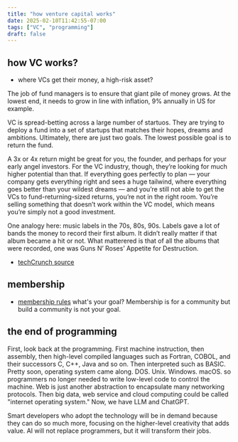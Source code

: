 ```yaml
---
title: "how venture capital works"
date: 2025-02-10T11:42:55-07:00
tags: ["VC", "programming"]
draft: false
---
```


## how VC works?

* where VCs get their money, a high-risk asset?

The job of fund managers is to ensure that giant pile of money grows. At the lowest end, it needs to grow in line with inflation, 9% annually in US for example.

VC is spread-betting across a large number of startuos. They are trying to deploy a fund into a set of startups that matches their hopes, dreams and ambitions. Ultimately, there are just two goals. The lowest possible goal is to return the fund. 

A 3x or 4x return might be great for you, the founder, and perhaps for your early angel investors. For the VC industry, though, they’re looking for much higher potential than that. If everything goes perfectly to plan — your company gets everything right and sees a huge tailwind, where everything goes better than your wildest dreams — and you’re still not able to get the VCs to fund-returning-sized returns, you’re not in the right room. You’re selling something that doesn’t work within the VC model, which means you’re simply not a good investment.

One analogy here: music labels in the 70s, 80s, 90s. Labels gave a lot of bands the money to record their first album. It didn’t really matter if that album became a hit or not. What matterered is that of all the albums that were recorded, one was Guns N’ Roses’ Appetite for Destruction.

* [techCrunch source](https://techcrunch.com/2022/08/17/how-venture-capital-works/)

## membership

* [membership rules](https://craigmod.com/essays/membership_rules/) what's your goal? Membership is for a community but build a community is not your goal.

## the end of programming

First, look back at the programming. First machine instruction, then assembly, then high-level compiled languages such as Fortran, COBOL, and their successors C, C++, Java and so on. Then interpreted such as BASIC. Pretty soon, operating system came along. DOS. Unix. Windows. macOS. so programmers no longer needed to write low-level code to control the machine. Web is just another abstraction to encapsulate many networking protocols. Then big data, web service and cloud computing could be called "internet operating system." Now, we have LLM and ChatGPT. 

Smart developers who adopt the technology will be in demand because they can do so much more, focusing on the higher-level creativity that adds value. AI will not replace programmers, but it will transform their jobs.

